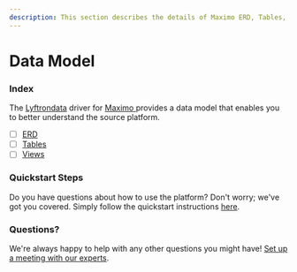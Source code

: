 ```yaml
---
description: This section describes the details of Maximo ERD, Tables, and Views.
---
```


# Data Model

### Index

The  [Lyftrondata](https://www.lyftrondata.com/) driver for [Maximo](https://www.lyftrondata.com/integration/maximo/)[ ](https://www.lyftrondata.com/integration/maximo/)provides a data model that enables you to better understand the source platform.

* [ ] [ERD](../../../commerce-analytics/maximo/data-model/erd.md)
* [ ] [Tables](../../../commerce-analytics/maximo/data-model/tables.md)
* [ ] [Views](../../../commerce-analytics/maximo/data-model/views.md)

### Quickstart Steps

Do you have questions about how to use the platform? Don't worry; we've got you covered. Simply follow the quickstart instructions [here](../../../../quickstart-steps.md).

### Questions? <a href="#questions" id="questions"></a>

We're always happy to help with any other questions you might have! [Set up a meeting with our experts](https://www.lyftrondata.com/book-a-meeting/).


